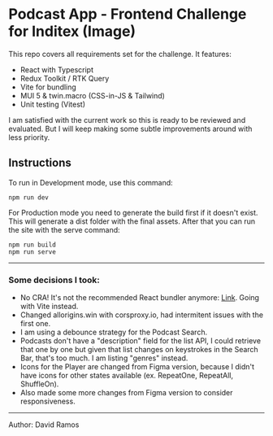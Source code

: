 # Podcast App - Frontend Challenge for Inditex (Image)

This repo covers all requirements set for the challenge. It features:

- React with Typescript
- Redux Toolkit / RTK Query
- Vite for bundling
- MUI 5 & twin.macro (CSS-in-JS & Tailwind)
- Unit testing (Vitest)

I am satisfied with the current work so this is ready to be reviewed and evaluated. But I will keep making some subtle improvements around with less priority.

## Instructions

To run in Development mode, use this command:

```
npm run dev
```

For Production mode you need to generate the build first if it doesn't exist. This will generate a dist folder with the final assets. After that you can run the site with the serve command:

```
npm run build
npm run serve
```

---

### Some decisions I took:

- No CRA! It's not the recommended React bundler anymore: [Link](https://dev.to/ag2byte/create-react-app-is-officially-dead-h7o). Going with Vite instead.
- Changed allorigins.win with corsproxy.io, had intermitent issues with the first one.
- I am using a debounce strategy for the Podcast Search.
- Podcasts don't have a "description" field for the list API, I could retrieve that one by one but given that list changes on keystrokes in the Search Bar, that's too much. I am listing "genres" instead.
- Icons for the Player are changed from Figma version, because I didn't have icons for other states available (ex. RepeatOne, RepeatAll, ShuffleOn).
- Also made some more changes from Figma version to consider responsiveness.

---

Author: David Ramos
